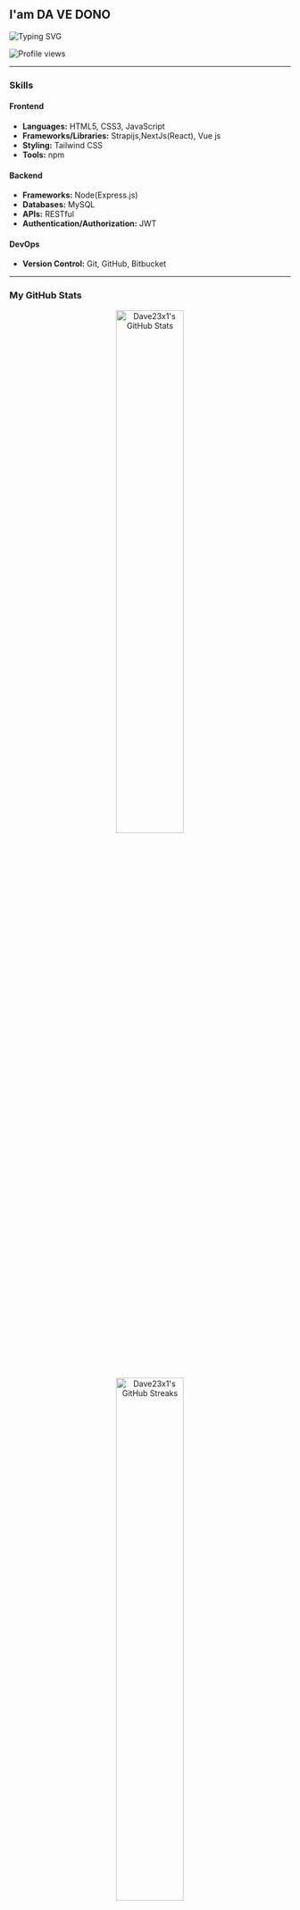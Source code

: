 ## I'am DA VE DONO

![Typing SVG](https://readme-typing-svg.herokuapp.com?font=comfortaa&color=268F77&size=24&width=500&lines=Web+Developer;Nice+to+meet+you...)
<br />

![Profile views](https://komarev.com/ghpvc/?username=Dave23x1&color=268F77)

---

### Skills

#### Frontend

- **Languages:** HTML5, CSS3, JavaScript
- **Frameworks/Libraries:** Strapijs,NextJs(React), Vue js
- **Styling:**   Tailwind CSS
- **Tools:** npm

#### Backend

- **Frameworks:** Node(Express.js)
- **Databases:** MySQL
- **APIs:** RESTful
- **Authentication/Authorization:** JWT

#### DevOps

- **Version Control:** Git, GitHub, Bitbucket


---

### My GitHub Stats

<p align="center">
  <!-- Main GitHub Stats and Streaks -->
  <img 
    src="https://denvercoder1-github-readme-stats.vercel.app/api/?username=Dave23x1&rank_icon=github&hide=stars&include_all_commits=true&all_commits=true&count_private=true&show_icons=true&theme=gotham&hide_border=true" 
    alt="Dave23x1's GitHub Stats" 
    width="49%" 
    style="margin: 0 10px;" 
  />
  <img 
    src="https://streak-stats.demolab.com?user=Dave23x1&theme=gotham&hide_border=true" 
    alt="Dave23x1's GitHub Streaks" 
    width="49%" 
    style="margin: 0 10px;" 
  />
</p>

<p align="center">
  <!-- Activity Graph -->
  <img 
    src="https://github-readme-activity-graph.vercel.app/graph?username=Dave23x1&theme=gotham&hide_border=true&hide_title=false&area=true&custom_title=Contributions" 
    alt="Dave23x1's GitHub Activity Graph" 
    width="100%" 
    style="margin-top: 20px;" 
  />
</p>

<p align="center">
  <!-- Top Languages -->
  <img 
    src="https://github-readme-stats.vercel.app/api/top-langs/?username=Dave23x1&theme=vue-dark&show_icons=true&hide_border=true&layout=compact" 
    alt="Dave23x1's Top Languages" 
    width="60%" 
    style="margin-top: 20px;" 
  />
</p>

